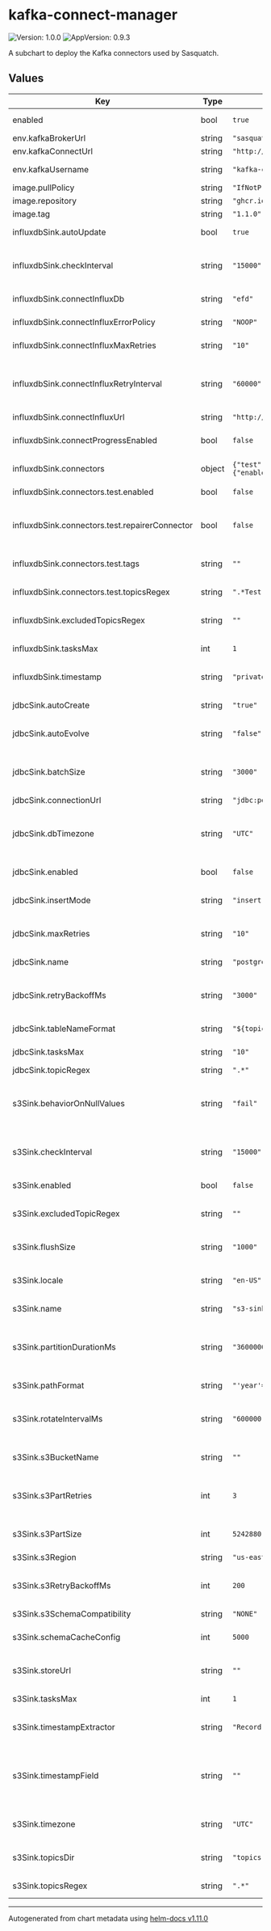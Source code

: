 # kafka-connect-manager

![Version: 1.0.0](https://img.shields.io/badge/Version-1.0.0-informational?style=flat-square) ![AppVersion: 0.9.3](https://img.shields.io/badge/AppVersion-0.9.3-informational?style=flat-square)

A subchart to deploy the Kafka connectors used by Sasquatch.

## Values

| Key | Type | Default | Description |
|-----|------|---------|-------------|
| enabled | bool | `true` | Enable Kafka Connect Manager. |
| env.kafkaBrokerUrl | string | `"sasquatch-kafka-bootstrap.sasquatch:9092"` | Kafka broker URL. |
| env.kafkaConnectUrl | string | `"http://sasquatch-connect-api.sasquatch:8083"` | Kafka connnect URL. |
| env.kafkaUsername | string | `"kafka-connect-manager"` | Username for SASL authentication. |
| image.pullPolicy | string | `"IfNotPresent"` |  |
| image.repository | string | `"ghcr.io/lsst-sqre/kafkaconnect"` |  |
| image.tag | string | `"1.1.0"` |  |
| influxdbSink.autoUpdate | bool | `true` | If autoUpdate is enabled, check for new kafka topics. |
| influxdbSink.checkInterval | string | `"15000"` | The interval, in milliseconds, to check for new topics and update the connector. |
| influxdbSink.connectInfluxDb | string | `"efd"` | InfluxDB database to write to. |
| influxdbSink.connectInfluxErrorPolicy | string | `"NOOP"` | Error policy, see connector documetation for details. |
| influxdbSink.connectInfluxMaxRetries | string | `"10"` | The maximum number of times a message is retried. |
| influxdbSink.connectInfluxRetryInterval | string | `"60000"` | The interval, in milliseconds, between retries. Only valid when the connectInfluxErrorPolicy is set to `RETRY`. |
| influxdbSink.connectInfluxUrl | string | `"http://sasquatch-influxdb.sasquatch:8086"` | InfluxDB URL. |
| influxdbSink.connectProgressEnabled | bool | `false` | Enables the output for how many records have been processed. |
| influxdbSink.connectors | object | `{"test":{"enabled":false,"repairerConnector":false,"tags":"","topicsRegex":".*Test"}}` | Connector instances to deploy. |
| influxdbSink.connectors.test.enabled | bool | `false` | Whether this connector instance is deployed. |
| influxdbSink.connectors.test.repairerConnector | bool | `false` | Whether to deploy a repairer connector in addition to the original connector instance. |
| influxdbSink.connectors.test.tags | string | `""` | Fields in the Avro payload that are treated as InfluxDB tags. |
| influxdbSink.connectors.test.topicsRegex | string | `".*Test"` | Regex to select topics from Kafka. |
| influxdbSink.excludedTopicsRegex | string | `""` | Regex to exclude topics from the list of selected topics from Kafka. |
| influxdbSink.tasksMax | int | `1` | Maxium number of tasks to run the connector. |
| influxdbSink.timestamp | string | `"private_efdStamp"` | Timestamp field to be used as the InfluxDB time, if not specified use `sys_time()`. |
| jdbcSink.autoCreate | string | `"true"` | Whether to automatically create the destination table. |
| jdbcSink.autoEvolve | string | `"false"` | Whether to automatically add columns in the table schema. |
| jdbcSink.batchSize | string | `"3000"` | Specifies how many records to attempt to batch together for insertion into the destination table. |
| jdbcSink.connectionUrl | string | `"jdbc:postgresql://localhost:5432/mydb"` | Database connection URL. |
| jdbcSink.dbTimezone | string | `"UTC"` | Name of the JDBC timezone that should be used in the connector when inserting time-based values. |
| jdbcSink.enabled | bool | `false` | Whether the JDBC Sink connector is deployed. |
| jdbcSink.insertMode | string | `"insert"` | The insertion mode to use. Supported modes are: `insert`, `upsert` and `update`. |
| jdbcSink.maxRetries | string | `"10"` | The maximum number of times to retry on errors before failing the task. |
| jdbcSink.name | string | `"postgres-sink"` | Name of the connector to create. |
| jdbcSink.retryBackoffMs | string | `"3000"` | The time in milliseconds to wait following an error before a retry attempt is made. |
| jdbcSink.tableNameFormat | string | `"${topic}"` | A format string for the destination table name. |
| jdbcSink.tasksMax | string | `"10"` | Number of Kafka Connect tasks. |
| jdbcSink.topicRegex | string | `".*"` | Regex for selecting topics. |
| s3Sink.behaviorOnNullValues | string | `"fail"` | How to handle records with a null value (for example, Kafka tombstone records). Valid options are ignore and fail. |
| s3Sink.checkInterval | string | `"15000"` | The interval, in milliseconds, to check for new topics and update the connector. |
| s3Sink.enabled | bool | `false` | Whether the Amazon S3 Sink connector is deployed. |
| s3Sink.excludedTopicRegex | string | `""` | Regex to exclude topics from the list of selected topics from Kafka. |
| s3Sink.flushSize | string | `"1000"` | Number of records written to store before invoking file commits. |
| s3Sink.locale | string | `"en-US"` | The locale to use when partitioning with TimeBasedPartitioner. |
| s3Sink.name | string | `"s3-sink"` | Name of the connector to create. |
| s3Sink.partitionDurationMs | string | `"3600000"` | The duration of a partition in milliseconds, used by TimeBasedPartitioner. Default is 1h for an hourly based partitioner. |
| s3Sink.pathFormat | string | `"'year'=YYYY/'month'=MM/'day'=dd/'hour'=HH"` | Pattern used to format the path in the S3 object name. |
| s3Sink.rotateIntervalMs | string | `"600000"` | The time interval in milliseconds to invoke file commits. Set to 10 minutes by default. |
| s3Sink.s3BucketName | string | `""` | s3 bucket name. The bucket must already exist at the s3 provider. |
| s3Sink.s3PartRetries | int | `3` | Maximum number of retry attempts for failed requests. Zero means no retries. |
| s3Sink.s3PartSize | int | `5242880` | The Part Size in S3 Multi-part Uploads. Valid Values: [5242880,…,2147483647] |
| s3Sink.s3Region | string | `"us-east-1"` | s3 region |
| s3Sink.s3RetryBackoffMs | int | `200` | How long to wait in milliseconds before attempting the first retry of a failed S3 request. |
| s3Sink.s3SchemaCompatibility | string | `"NONE"` | s3 schema compatibility |
| s3Sink.schemaCacheConfig | int | `5000` | The size of the schema cache used in the Avro converter. |
| s3Sink.storeUrl | string | `""` | The object storage connection URL, for non-AWS s3 providers. |
| s3Sink.tasksMax | int | `1` | Number of Kafka Connect tasks. |
| s3Sink.timestampExtractor | string | `"Record"` | The extractor determines how to obtain a timestamp from each record. |
| s3Sink.timestampField | string | `""` | The record field to be used as timestamp by the timestamp extractor. Only applies if timestampExtractor is set to RecordField. |
| s3Sink.timezone | string | `"UTC"` | The timezone to use when partitioning with TimeBasedPartitioner. |
| s3Sink.topicsDir | string | `"topics"` | Top level directory to store the data ingested from Kafka. |
| s3Sink.topicsRegex | string | `".*"` | Regex to select topics from Kafka. |

----------------------------------------------
Autogenerated from chart metadata using [helm-docs v1.11.0](https://github.com/norwoodj/helm-docs/releases/v1.11.0)
